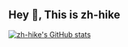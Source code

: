 ## Hey 👋, This is zh-hike
[![zh-hike's GitHub stats](https://github-readme-stats.vercel.app/api?username=zh-hike)](https://github.com/anuraghazra/github-readme-stats)
